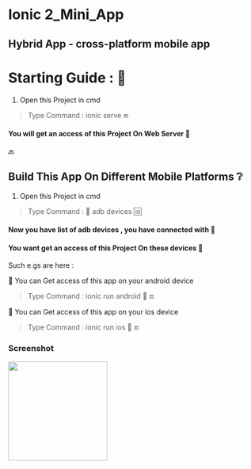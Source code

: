 # Ionic 2_Mini_App
                                                                
## Hybrid App - cross-platform mobile app
                                                                                    
                                                                                    
# Starting Guide :  :memo:

1. Open this Project in cmd 

> Type Command : ionic serve  :end: 
                                                                        
#### You will get an access of this Project On Web Server :speech_balloon:

:back:
## Build This App On Different Mobile Platforms  :grey_question:
                                                                                                                              
1. Open this Project in cmd 

> Type Command :  :signal_strength: adb devices   :id:
                                                                        
#### Now you have list of adb devices , you have connected with :speech_balloon:
#### You want get an access of this Project On these devices :speech_balloon:
                                                                                                          
 Such e.gs are here :
 
:speech_balloon: You can Get access of this app on your android device
                                                                                                                        
 > Type Command : ionic run android  :iphone:  :end:
                                                                                                                          
                                                                                                                          
 :speech_balloon: You can Get access of this app on your ios device
                                                                                                                        
 > Type Command : ionic run ios  :iphone:  :end:
                                                                                                                                  
                                                                                                                                  

### Screenshot
<a href="http://i.imgur.com/XRmIk8g.png"><img src="http://imgur.com/XRmIk8g" align="left" width="200" ></a>
